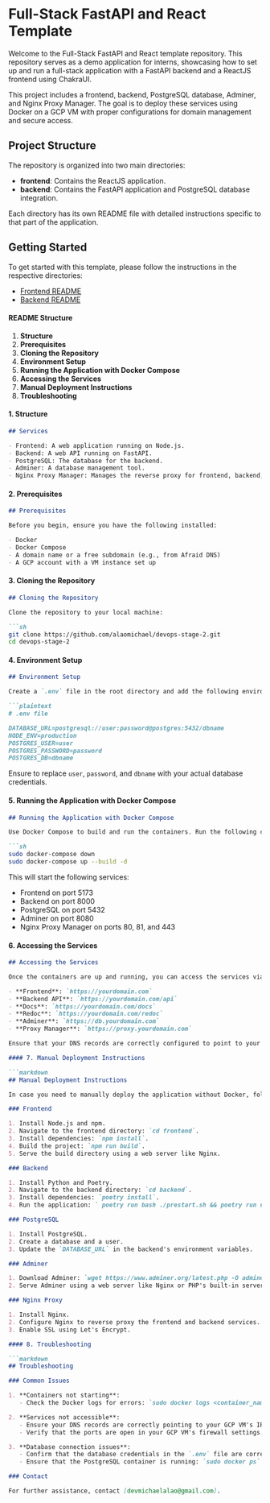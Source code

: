 # Full-Stack FastAPI and React Template

Welcome to the Full-Stack FastAPI and React template repository. This repository serves as a demo application for interns, showcasing how to set up and run a full-stack application with a FastAPI backend and a ReactJS frontend using ChakraUI.

This project includes a frontend, backend, PostgreSQL database, Adminer, and Nginx Proxy Manager. The goal is to deploy these services using Docker on a GCP VM with proper configurations for domain management and secure access.

## Project Structure

The repository is organized into two main directories:

- **frontend**: Contains the ReactJS application.
- **backend**: Contains the FastAPI application and PostgreSQL database integration.

Each directory has its own README file with detailed instructions specific to that part of the application.

## Getting Started

To get started with this template, please follow the instructions in the respective directories:

- [Frontend README](./frontend/README.md)
- [Backend README](./backend/README.md)


#### README Structure

1. **Structure**
2. **Prerequisites**
3. **Cloning the Repository**
4. **Environment Setup**
5. **Running the Application with Docker Compose**
6. **Accessing the Services**
7. **Manual Deployment Instructions**
8. **Troubleshooting**

#### 1. Structure

```markdown
## Services

- Frontend: A web application running on Node.js.
- Backend: A web API running on FastAPI.
- PostgreSQL: The database for the backend.
- Adminer: A database management tool.
- Nginx Proxy Manager: Manages the reverse proxy for frontend, backend, and other services.
```

#### 2. Prerequisites

```markdown
## Prerequisites

Before you begin, ensure you have the following installed:

- Docker
- Docker Compose
- A domain name or a free subdomain (e.g., from Afraid DNS)
- A GCP account with a VM instance set up
```

#### 3. Cloning the Repository

```markdown
## Cloning the Repository

Clone the repository to your local machine:

```sh
git clone https://github.com/alaomichael/devops-stage-2.git
cd devops-stage-2
```

#### 4. Environment Setup

```markdown
## Environment Setup

Create a `.env` file in the root directory and add the following environment variables:

```plaintext
# .env file

DATABASE_URL=postgresql://user:password@postgres:5432/dbname
NODE_ENV=production
POSTGRES_USER=user
POSTGRES_PASSWORD=password
POSTGRES_DB=dbname
```

Ensure to replace `user`, `password`, and `dbname` with your actual database credentials.

#### 5. Running the Application with Docker Compose

```markdown
## Running the Application with Docker Compose

Use Docker Compose to build and run the containers. Run the following commands in your project directory:

```sh
sudo docker-compose down
sudo docker-compose up --build -d
```

This will start the following services:

- Frontend on port 5173
- Backend on port 8000
- PostgreSQL on port 5432
- Adminer on port 8080
- Nginx Proxy Manager on ports 80, 81, and 443

#### 6. Accessing the Services

```markdown
## Accessing the Services

Once the containers are up and running, you can access the services via the following URLs:

- **Frontend**: `https://yourdomain.com`
- **Backend API**: `https://yourdomain.com/api`
- **Docs**: `https://yourdomain.com/docs`
- **Redoc**: `https://yourdomain.com/redoc`
- **Adminer**: `https://db.yourdomain.com`
- **Proxy Manager**: `https://proxy.yourdomain.com`

Ensure that your DNS records are correctly configured to point to your GCP VM's public IP address.

#### 7. Manual Deployment Instructions

```markdown
## Manual Deployment Instructions

In case you need to manually deploy the application without Docker, follow these steps:

### Frontend

1. Install Node.js and npm.
2. Navigate to the frontend directory: `cd frontend`.
3. Install dependencies: `npm install`.
4. Build the project: `npm run build`.
5. Serve the build directory using a web server like Nginx.

### Backend

1. Install Python and Poetry.
2. Navigate to the backend directory: `cd backend`.
3. Install dependencies: `poetry install`.
4. Run the application: ` poetry run bash ./prestart.sh && poetry run uvicorn app.main:app --host 0.0.0.0 --port 8000 --reload`.

### PostgreSQL

1. Install PostgreSQL.
2. Create a database and a user.
3. Update the `DATABASE_URL` in the backend's environment variables.

### Adminer

1. Download Adminer: `wget https://www.adminer.org/latest.php -O adminer.php`.
2. Serve Adminer using a web server like Nginx or PHP's built-in server: `php -S 0.0.0.0:8080 adminer.php`.

### Nginx Proxy

1. Install Nginx.
2. Configure Nginx to reverse proxy the frontend and backend services.
3. Enable SSL using Let's Encrypt.

#### 8. Troubleshooting

```markdown
## Troubleshooting

### Common Issues

1. **Containers not starting**:
   - Check the Docker logs for errors: `sudo docker logs <container_name>`.

2. **Services not accessible**:
   - Ensure your DNS records are correctly pointing to your GCP VM's IP.
   - Verify that the ports are open in your GCP VM's firewall settings.

3. **Database connection issues**:
   - Confirm that the database credentials in the `.env` file are correct.
   - Ensure that the PostgreSQL container is running: `sudo docker ps`.

### Contact

For further assistance, contact [devmichaelalao@gmail.com].
```
